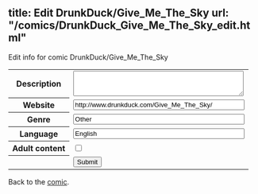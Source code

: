 title: Edit DrunkDuck/Give_Me_The_Sky
url: "/comics/DrunkDuck_Give_Me_The_Sky_edit.html"
---
Edit info for comic DrunkDuck/Give_Me_The_Sky

<form name="comic" action="http://gaepostmail.appspot.com/comic/" method="post">
<table class="comicinfo">
<tr>
<th>Description</th><td><textarea name="description" cols="40" rows="3"></textarea></td>
</tr>
<tr>
<th>Website</th><td><input type="text" name="url" value="http://www.drunkduck.com/Give_Me_The_Sky/" size="40"/></td>
</tr>
<tr>
<th>Genre</th><td><input type="text" name="genre" value="Other" size="40"/></td>
</tr>
<tr>
<th>Language</th><td><input type="text" name="language" value="English" size="40"/></td>
</tr>
<tr>
<th>Adult content</th><td><input type="checkbox" name="adult" value="adult" /></td>
</tr>
<tr>
<th></th><td>
<input type="hidden" name="comic" value="DrunkDuck_Give_Me_The_Sky" />
<input type="submit" name="submit" value="Submit" />
</td>
</tr>
</table>
</form>

Back to the [comic](DrunkDuck_Give_Me_The_Sky.html).

